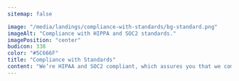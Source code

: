 ```yaml
---
sitemap: false

image: "/media/landings/compliance-with-standards/bg-standard.png"
imageAlt: "Compliance with HIPPA and SOC2 standards."
imagePosition: "center"
budicon: 338
color: "#5C666F"
title: "Compliance with Standards"
content: "We’re HIPAA and SOC2 compliant, which assures you that we comply with all best practices of identity management. Additionally, if you require an extra layer of security you can turn on advanced policies like multifactor authentication, password policies, brute force protection and much more with just one click!."
---
```


